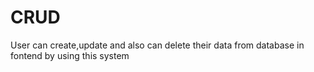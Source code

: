 # CRUD
 User can create,update and also can delete their data from database in fontend by using this system
